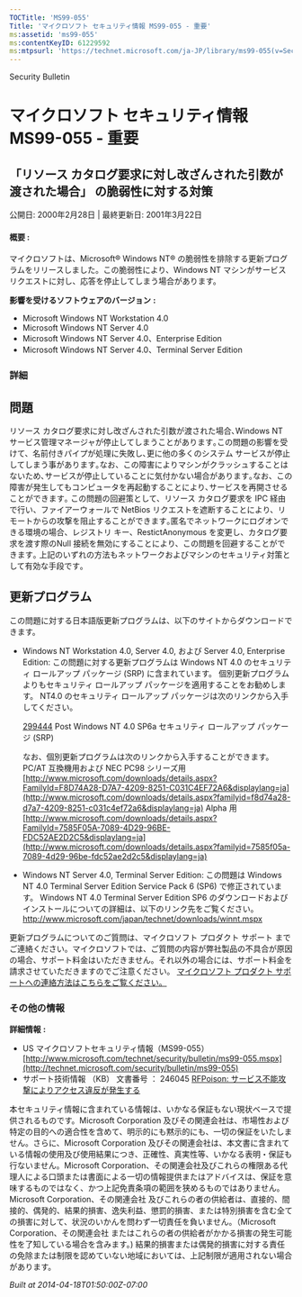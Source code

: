 ```yaml
---
TOCTitle: 'MS99-055'
Title: 'マイクロソフト セキュリティ情報 MS99-055 - 重要'
ms:assetid: 'ms99-055'
ms:contentKeyID: 61229592
ms:mtpsurl: 'https://technet.microsoft.com/ja-JP/library/ms99-055(v=Security.10)'
---
```


Security Bulletin

マイクロソフト セキュリティ情報 MS99-055 - 重要
===============================================

「リソース カタログ要求に対し改ざんされた引数が渡された場合」 の脆弱性に対する対策
----------------------------------------------------------------------------------

公開日: 2000年2月28日 | 最終更新日: 2001年3月22日

#### 概要 :

マイクロソフトは、Microsoft® Windows NT® の脆弱性を排除する更新プログラムをリリースしました。この脆弱性により、Windows NT マシンがサービス リクエストに対し、応答を停止してしまう場合があります。

**影響を受けるソフトウェアのバージョン** **:**

-   Microsoft Windows NT Workstation 4.0
-   Microsoft Windows NT Server 4.0
-   Microsoft Windows NT Server 4.0、Enterprise Edition
-   Microsoft Windows NT Server 4.0、Terminal Server Edition

### 詳細

問題
----

<span></span>
リソース カタログ要求に対し改ざんされた引数が渡された場合､Windows NT サービス管理マネージャが停止してしまうことがあります｡この問題の影響を受けて、名前付きパイプが処理に失敗し､更に他の多くのシステム サービスが停止してしまう事があります｡なお、この障害によりマシンがクラッシュすることはないため､サービスが停止していることに気付かない場合があります｡なお、この障害が発生してもコンピュータを再起動することにより､サービスを再開させることができます｡
この問題の回避策として、リソース カタログ要求を IPC 経由で行い、ファイアーウォールで NetBios リクエストを遮断することにより、リモートからの攻撃を阻止することができます｡匿名でネットワークにログオンできる環境の場合、レジストリ キー、RestictAnonymous を変更し、カタログ要求を渡す際のNull 接続を無効にすることにより、この問題を回避することができます｡
上記のいずれの方法もネットワークおよびマシンのセキュリティ対策として有効な手段です｡

更新プログラム
--------------

<span></span>
この問題に対する日本語版更新プログラムは、以下のサイトからダウンロードできます。

-   Windows NT Workstation 4.0, Server 4.0, および Server 4.0, Enterprise Edition:
    この問題に対する更新プログラムは Windows NT 4.0 のセキュリティ ロールアップ パッケージ (SRP) に含まれています。
    個別更新プログラムよりもセキュリティ ロールアップ パッケージを適用することをお勧めします。
    NT4.0 のセキュリティ ロールアップ パッケージは次のリンクから入手してください。

    [299444](http://support.microsoft.com/kb/299444) Post Windows NT 4.0 SP6a セキュリティ ロールアップ パッケージ (SRP)

    なお、個別更新プログラムは次のリンクから入手することができます。
    PC/AT 互換機用および NEC PC98 シリーズ用
    [http://www.microsoft.com/downloads/details.aspx?FamilyId=F8D74A28-D7A7-4209-8251-C031C4EF72A6&displaylang=ja](http://www.microsoft.com/downloads/details.aspx?familyid=f8d74a28-d7a7-4209-8251-c031c4ef72a6&displaylang=ja)
    Alpha 用
    [http://www.microsoft.com/downloads/details.aspx?FamilyId=7585F05A-7089-4D29-96BE-FDC52AE2D2C5&displaylang=ja](http://www.microsoft.com/downloads/details.aspx?familyid=7585f05a-7089-4d29-96be-fdc52ae2d2c5&displaylang=ja)

-   Windows NT Server 4.0, Terminal Server Edition:
    この問題は Windows NT 4.0 Terminal Server Edition Service Pack 6 (SP6) で修正されています。 Windows NT 4.0 Terminal Server Edition SP6 のダウンロードおよびインストールについての詳細は、以下のリンク先をご覧ください。
    <http://www.microsoft.com/japan/technet/downloads/winnt.mspx>

更新プログラムについてのご質問は、マイクロソフト プロダクト サポート までご連絡ください。マイクロソフトでは、ご質問の内容が弊社製品の不具合が原因の場合、サポート料金はいただきません。それ以外の場合には、サポート料金を請求させていただきますのでご注意ください。
[マイクロソフト プロダクト サポートへの連絡方法はこちらをご覧ください。](http://www.microsoft.com/japan/security/support/patchqa.mspx)

### その他の情報

**詳細情報** **:**

-   US マイクロソフトセキュリティ情報（MS99-055）
    [http://www.microsoft.com/technet/security/bulletin/ms99-055.mspx](http://technet.microsoft.com/security/bulletin/ms99-055)
-   サポート技術情報 （KB） 文書番号 ： 246045
    [RFPoison: サービス不能攻撃によりアクセス違反が発生する](http://support.microsoft.com/kb/246045)

本セキュリティ情報に含まれている情報は、いかなる保証もない現状ベースで提供されるものです。Microsoft Corporation 及びその関連会社は、市場性および特定の目的への適合性を含めて、明示的にも黙示的にも、一切の保証をいたしません。さらに、Microsoft Corporation 及びその関連会社は、本文書に含まれている情報の使用及び使用結果につき、正確性、真実性等、いかなる表明・保証も行ないません。Microsoft Corporation、その関連会社及びこれらの権限ある代理人による口頭または書面による一切の情報提供またはアドバイスは、保証を意味するものではなく、かつ上記免責条項の範囲を狭めるものではありません。Microsoft Corporation、その関連会社 及びこれらの者の供給者は、直接的、間接的、偶発的、結果的損害、逸失利益、懲罰的損害、または特別損害を含む全ての損害に対して、状況のいかんを問わず一切責任を負いません。（Microsoft Corporation、その関連会社 またはこれらの者の供給者がかかる損害の発生可能性を了知している場合を含みます。) 結果的損害または偶発的損害に対する責任の免除または制限を認めていない地域においては、上記制限が適用されない場合があります。

*Built at 2014-04-18T01:50:00Z-07:00*
